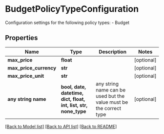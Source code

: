 # BudgetPolicyTypeConfiguration

Configuration settings for the following policy types: - Budget 

## Properties
Name | Type | Description | Notes
------------ | ------------- | ------------- | -------------
**max_price** | **float** |  | [optional] 
**max_price_currency** | **str** |  | [optional] 
**max_price_unit** | **str** |  | [optional] 
**any string name** | **bool, date, datetime, dict, float, int, list, str, none_type** | any string name can be used but the value must be the correct type | [optional]

[[Back to Model list]](../README.md#documentation-for-models) [[Back to API list]](../README.md#documentation-for-api-endpoints) [[Back to README]](../README.md)


